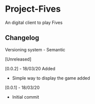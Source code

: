 # Project-Fives
An digital client to play Fives


## Changelog
Versioning system - Semantic

[Unreleased]

[0.0.2] - 18/03/20
Added

- Simple way to display the game added

[0.0.1] - 18/03/20
- Initial commit


